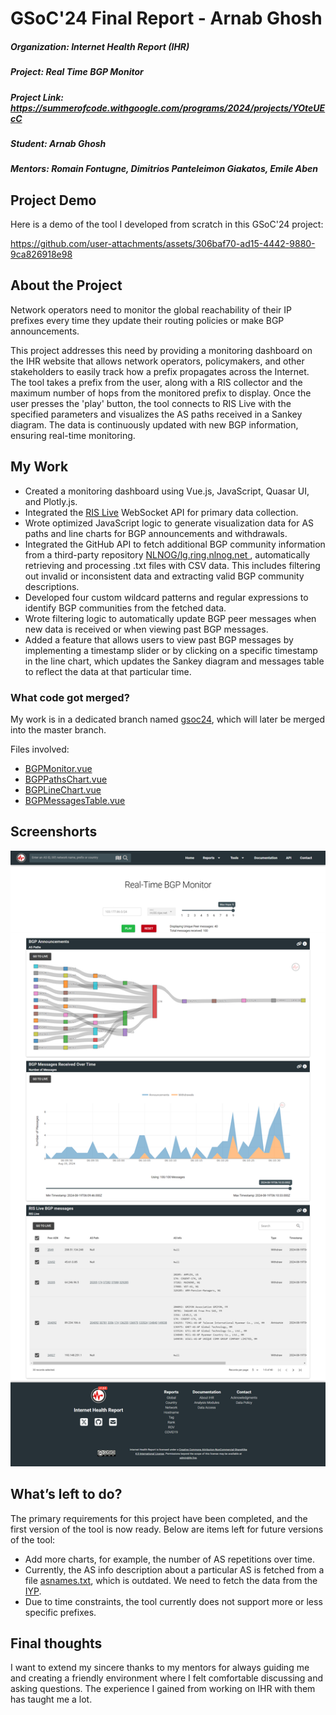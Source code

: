 # GSoC'24 Final Report - Arnab Ghosh
##### Organization: Internet Health Report (IHR)
##### Project: Real Time BGP Monitor
##### Project Link: https://summerofcode.withgoogle.com/programs/2024/projects/YOteUEcC
##### Student: Arnab Ghosh
##### Mentors: Romain Fontugne, Dimitrios Panteleimon Giakatos, Emile Aben

## Project Demo
Here is a demo of the tool I developed from scratch in this GSoC'24 project:

<!--[![GSoC-2024 BGP Monitor demo by Arnab Ghosh](assets/Demo.png)](https://www.youtube.com/watch?v=ExhmUMzpLWs "GSoC-2024 BGP Monitor demo by Arnab Ghosh")-->

https://github.com/user-attachments/assets/306baf70-ad15-4442-9880-9ca826918e98


## About the Project
Network operators need to monitor the global reachability of their IP prefixes every time they update their routing policies or make BGP announcements.

This project addresses this need by providing a monitoring dashboard on the IHR website that allows network operators, policymakers, and other
stakeholders to easily track how a prefix propagates across the Internet. The tool takes a prefix from the user, along with a RIS collector and the maximum number of hops from the monitored prefix to display. Once the user presses the 'play' button, the tool connects to RIS Live with the specified parameters and visualizes the AS paths received in a Sankey diagram. The data is continuously updated with new BGP information, ensuring real-time monitoring.

## My Work
* Created a monitoring dashboard using Vue.js, JavaScript, Quasar UI, and Plotly.js.
* Integrated the [RIS Live](https://ris-live.ripe.net/) WebSocket API for primary data collection.
* Wrote optimized JavaScript logic to generate visualization data for AS paths and line charts for BGP announcements and withdrawals.
* Integrated the GitHub API to fetch additional BGP community information from a third-party repository [NLNOG/lg.ring.nlnog.net
](https://github.com/NLNOG/lg.ring.nlnog.net/tree/main/communities), automatically retrieving and processing .txt files with CSV data. This includes filtering out invalid or inconsistent data and extracting valid BGP community descriptions.
* Developed four custom wildcard patterns and regular expressions to identify BGP communities from the fetched data.
* Wrote filtering logic to automatically update BGP peer messages when new data is received or when viewing past BGP messages.
* Added a feature that allows users to view past BGP messages by implementing a timestamp slider or by clicking on a specific timestamp in the line chart, which updates the Sankey diagram and messages table to reflect the data at that particular time.

### What code got merged?
My work is in a dedicated branch named [gsoc24](https://github.com/InternetHealthReport/ihr-website/tree/gsoc24), which will later be merged into the master branch.
<!--Initilay the project was in a single file and later it was splited into four separate files and was merged into [dev](https://github.com/InternetHealthReport/ihr-website/tree/dev) branch [PR link](https://github.com/InternetHealthReport/ihr-website/pull/828)-->
Files involved:

* [BGPMonitor.vue](https://github.com/InternetHealthReport/ihr-website/blob/gsoc24/src/views/BGPMonitor.vue)
* [BGPPathsChart.vue](https://github.com/InternetHealthReport/ihr-website/blob/gsoc24/src/components/charts/BGPPathsChart.vue)
* [BGPLineChart.vue](https://github.com/InternetHealthReport/ihr-website/blob/gsoc24/src/components/charts/BGPLineChart.vue)
* [BGPMessagesTable.vue](https://github.com/InternetHealthReport/ihr-website/blob/gsoc24/src/components/tables/BGPMessagesTable.vue)

## Screenshorts
![GSoC'24 SS](assets/GSoC'24%20SS.jpg)

## What’s left to do?
The primary requirements for this project have been completed, and the first version of the tool is now ready. Below are items left for future versions of the tool:
* Add more charts, for example, the number of AS repetitions over time.
* Currently, the AS info description about a particular AS is fetched from a file [asnames.txt](https://github.com/InternetHealthReport/ihr-website/blob/gsoc24/public/data/asnames.txt), which is outdated. We need to fetch the data from the [IYP](https://github.com/InternetHealthReport/internet-yellow-pages).
* Due to time constraints, the tool currently does not support more or less specific prefixes.

## Final thoughts
I want to extend my sincere thanks to my mentors for always guiding me and creating a friendly environment where I felt comfortable discussing and asking questions. The experience I gained from working on IHR with them has taught me a lot.
